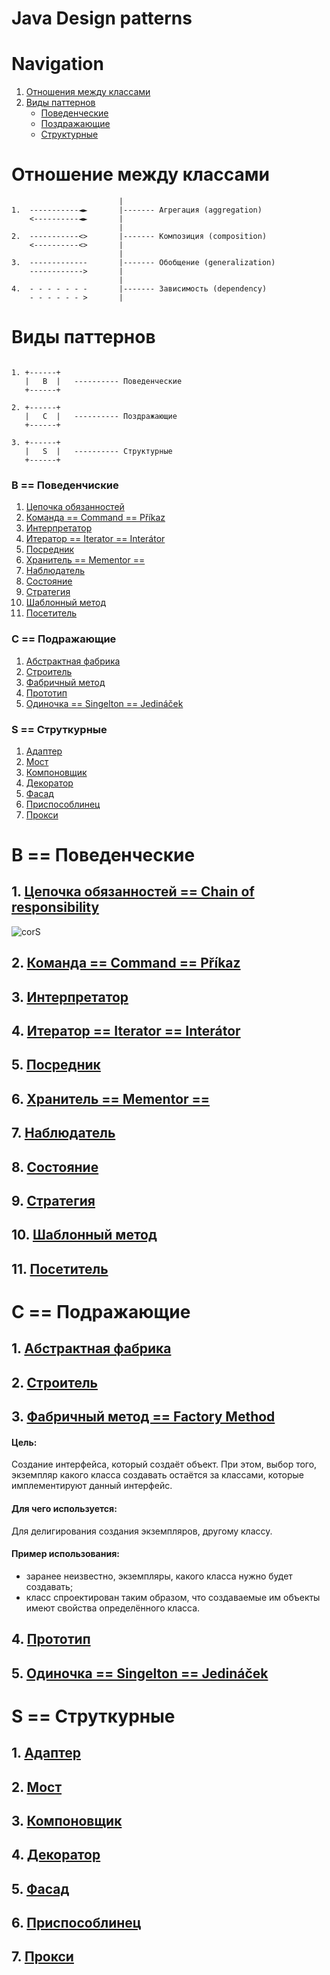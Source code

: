 Java Design patterns
====================

# Navigation

1. [Отношения между классами](#_1)
2. [Виды паттернов](#_2)
	* [Поведенческие](#b)
	* [Поздражающие](#c)
	* [Структурные](#s)

# Отношение между классами

```				
						|
1.  -----------◄►		|------- Агрегация (aggregation)
	<----------◄► 		|
						|
2.  -----------<>		|------- Композиция (composition) 
	<----------<>		|	
						|
3.  -------------       |------- Обобщение (generalization)
	------------>		|
						|
4.  - - - - - - -		|------- Зависимость (dependency)
    - - - - - - >		|

```


# Виды паттернов

```

1. +------+	
   |   B  |   ---------- Поведенческие 
   +------+	

2. +------+	
   |   C  |   ---------- Поздражающие	 
   +------+	

3. +------+	
   |   S  |   ---------- Структурные 
   +------+	

```



### B == Поведенчиские

1. [Цепочка обязанностей]()
2. [Команда == Command == Příkaz]()
3. [Интерпретатор]()
4. [Итератор == Iterator == Interátor]()
5. [Посредник]()
6. [Хранитель == Mementor ==]()
7. [Наблюдатель]()
8. [Состояние]()
9. [Стратегия]()
10. [Шаблонный метод]()
11. [Посетитель]()

### C == Подражающие

1. [Абстрактная фабрика]()
2. [Строитель]()
3. [Фабричный метод]() 
4. [Прототип]()
5. [Одиночка == Singelton == Jedináček]()


### S == Струткурные

1. [Адаптер]()
2. [Мост]()
3. [Компоновщик]()
4. [Декоратор]()
5. [Фасад]()
6. [Приспособлинец]()
7. [Прокси]()




# B == Поведенческие 

## 1. [Цепочка обязанностей == Chain of responsibility]()

![corS](https://upload.wikimedia.org/wikipedia/commons/6/6a/W3sDesign_Chain_of_Responsibility_Design_Pattern_UML.jpg)

## 2. [Команда == Command == Příkaz]()
## 3. [Интерпретатор]()
## 4. [Итератор == Iterator == Interátor]()
## 5. [Посредник]()
## 6. [Хранитель == Mementor ==]()
## 7. [Наблюдатель]()
## 8. [Состояние]()
## 9. [Стратегия]()
## 10. [Шаблонный метод]()
## 11. [Посетитель]()

# C == Подражающие 

## 1. [Абстрактная фабрика]()
## 2. [Строитель]()
## 3. [Фабричный метод == Factory Method]() 

#### Цель:
Создание интерфейса, который создаёт объект. При этом, выбор того, экземпляр какого класса создавать
остаётся за классами, которые имплементируют данный интерфейс.

#### Для чего используется:
Для делигирования создания экземпляров, другому классу.


#### Пример использования:

* заранее неизвестно, экземпляры, какого класса нужно будет создавать;
* класс спроектирован таким образом, что создаваемые им объекты имеют свойства определённого класса.

## 4. [Прототип]()
## 5. [Одиночка == Singelton == Jedináček]()


# S == Струткурные

## 1. [Адаптер]()
## 2. [Мост]()
## 3. [Компоновщик]()
## 4. [Декоратор]()
## 5. [Фасад]()
## 6. [Приспособлинец]()
## 7. [Прокси]()